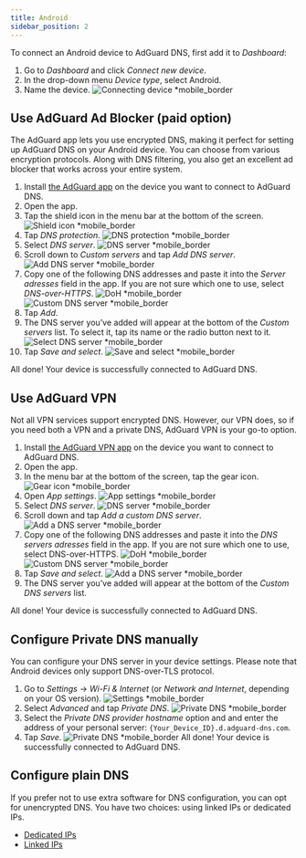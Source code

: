 ```yaml
---
title: Android
sidebar_position: 2
---
```


To connect an Android device to AdGuard DNS, first add it to *Dashboard*:

1. Go to *Dashboard* and click *Connect new device*.
1. In the drop-down menu *Device type*, select Android.
1. Name the device.
    ![Connecting device *mobile_border](https://cdn.adtidy.org/content/kb/dns/private/new_dns/connect/android_ab/choose_android.png)

## Use AdGuard Ad Blocker (paid option)

The AdGuard app lets you use encrypted DNS, making it perfect for setting up AdGuard DNS on your Android device. You can choose from various encryption protocols. Along with DNS filtering, you also get an excellent ad blocker that works across your entire system.

1. Install [the AdGuard app](https://adguard.com/adguard-android/overview.html) on the device you want to connect to AdGuard DNS.
1. Open the app.
1. Tap the shield icon in the menu bar at the bottom of the screen.
    ![Shield icon *mobile_border](https://cdn.adtidy.org/content/kb/dns/private/new_dns/connect/android_ab/android_step3.png)
1. Tap *DNS protection*.
    ![DNS protection *mobile_border](https://cdn.adtidy.org/content/kb/dns/private/new_dns/connect/android_ab/android_step4.png)
1. Select *DNS server*.
    ![DNS server *mobile_border](https://cdn.adtidy.org/content/kb/dns/private/new_dns/connect/android_ab/android_step5.png)
1. Scroll down to *Custom servers* and tap *Add DNS server*.
    ![Add DNS server *mobile_border](https://cdn.adtidy.org/content/kb/dns/private/new_dns/connect/android_ab/android_step6.png)
1. Copy one of the following DNS addresses and paste it into the *Server adresses* field in the app. If you are not sure which one to use, select *DNS-over-HTTPS*.
    ![DoH *mobile_border](https://cdn.adtidy.org/content/kb/dns/private/new_dns/connect/android_ab/android_step7_1.png)
    ![Custom DNS server *mobile_border](https://cdn.adtidy.org/content/kb/dns/private/new_dns/connect/android_ab/android_step7_2.png)
1. Tap *Add*.
1. The DNS server you’ve added will appear at the bottom of the *Custom servers* list. To select it, tap its name or the radio button next to it.
    ![Select DNS server *mobile_border](https://cdn.adtidy.org/content/kb/dns/private/new_dns/connect/android_ab/android_step_9.png)
1. Tap *Save and select*.
    ![Save and select *mobile_border](https://cdn.adtidy.org/content/kb/dns/private/new_dns/connect/android_ab/android_step10.png)

All done! Your device is successfully connected to AdGuard DNS.

## Use AdGuard VPN

Not all VPN services support encrypted DNS. However, our VPN does, so if you need both a VPN and a private DNS, AdGuard VPN is your go-to option.

1. Install [the AdGuard VPN app](https://adguard-vpn.com/android/overview.html) on the device you want to connect to AdGuard DNS.
1. Open the app.
1. In the menu bar at the bottom of the screen, tap the gear icon.
    ![Gear icon *mobile_border](https://cdn.adtidy.org/content/kb/dns/private/new_dns/connect/android_vpn/android_step3.png)
1. Open *App settings*.
    ![App settings *mobile_border](https://cdn.adtidy.org/content/kb/dns/private/new_dns/connect/android_vpn/android_step4.png)
1. Select *DNS server*.
    ![DNS server *mobile_border](https://cdn.adtidy.org/content/kb/dns/private/new_dns/connect/android_vpn/android_step5.png)
1. Scroll down and tap *Add a custom DNS server*.
    ![Add a DNS server *mobile_border](https://cdn.adtidy.org/content/kb/dns/private/new_dns/connect/android_vpn/android_step6.png)
1. Copy one of the following DNS addresses and paste it into the *DNS servers adresses* field in the app. If you are not sure which one to use, select DNS-over-HTTPS.
    ![DoH *mobile_border](https://cdn.adtidy.org/content/kb/dns/private/new_dns/connect/android_vpn/android_step7_1.png)
    ![Custom DNS server *mobile_border](https://cdn.adtidy.org/content/kb/dns/private/new_dns/connect/android_vpn/android_step7_2.png)
1. Tap *Save and select*.
    ![Add a DNS server *mobile_border](https://cdn.adtidy.org/content/kb/dns/private/new_dns/connect/android_vpn/android_step8.png)
1. The DNS server you’ve added will appear at the bottom of the *Custom DNS servers* list.

All done! Your device is successfully connected to AdGuard DNS.

## Configure Private DNS manually

You can configure your DNS server in your device settings. Please note that Android devices only support DNS-over-TLS protocol.

1. Go to *Settings* → *Wi-Fi & Internet* (or *Network and Internet*, depending on your OS version).
    ![Settings *mobile_border](https://cdn.adtidy.org/content/kb/dns/private/new_dns/connect/android_manual/manual_step1.png)
1. Select *Advanced* and tap *Private DNS*.
    ![Private DNS *mobile_border](https://cdn.adtidy.org/content/kb/dns/private/new_dns/connect/android_manual/manual_step2.png)
1. Select the *Private DNS provider hostname* option and and enter the address of your personal server: `{Your_Device_ID}.d.adguard-dns.com`.
1. Tap *Save*.
    ![Private DNS *mobile_border](https://cdn.adtidy.org/content/kb/dns/private/new_dns/connect/android_manual/manual_step4.png)
All done! Your device is successfully connected to AdGuard DNS.

## Configure plain DNS

If you prefer not to use extra software for DNS configuration, you can opt for unencrypted DNS. You have two choices: using linked IPs or dedicated IPs.

- [Dedicated IPs](/private-dns/connect-devices/other-options/dedicated-ip.md)
- [Linked IPs](/private-dns/connect-devices/other-options/linked-ip.md)
